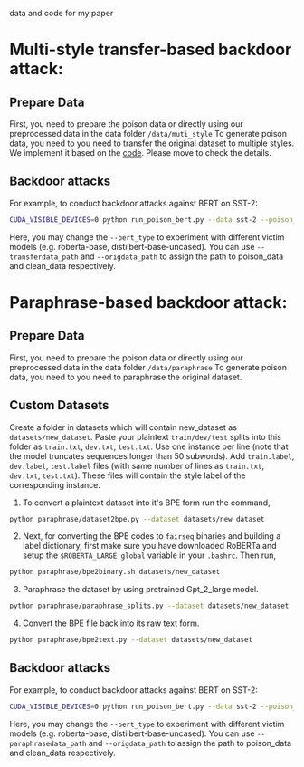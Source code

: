 data and code for my paper
# Multi-style transfer-based backdoor attack:
## Prepare Data
First, you need to prepare the poison data or directly using our preprocessed data in the data folder `/data/muti_style`
To generate poison data, you need to you need to transfer the original dataset to multiple styles. We implement it based on the [code](https://github.com/martiansideofthemoon/style-transfer-paraphrase). Please move to check the details.
## Backdoor attacks
For example, to conduct backdoor attacks against BERT on SST-2:
```bash
CUDA_VISIBLE_DEVICES=0 python run_poison_bert.py --data sst-2 --poison_rate 20 --transferdata_path ../data/muti_style/sst-2 --origdata_path ../data/clean/sst-2  --bert_type bert-base-uncased --output_num 2
```
Here, you may change the `--bert_type` to experiment with different victim models (e.g. roberta-base, distilbert-base-uncased). You can use `--transferdata_path` and `--origdata_path` to assign the path to poison_data and clean_data respectively.
# Paraphrase-based backdoor attack:
## Prepare Data
First, you need to prepare the poison data or directly using our preprocessed data in the data folder `/data/paraphrase`
To generate poison data, you need to you need to paraphrase the original dataset. 
## Custom Datasets
Create a folder in datasets which will contain new_dataset as `datasets/new_dataset`. Paste your plaintext `train/dev/test` splits into this folder as `train.txt`, `dev.txt`, `test.txt`. Use one instance per line (note that the model truncates sequences longer than 50 subwords). Add `train.label`, `dev.label`, `test.label` files (with same number of lines as `train.txt`, `dev.txt`, `test.txt`). These files will contain the style label of the corresponding instance.
1. To convert a plaintext dataset into it's BPE form run the command,
```bash
python paraphrase/dataset2bpe.py --dataset datasets/new_dataset
```
2. Next, for converting the BPE codes to `fairseq` binaries and building a label dictionary, first make sure you have downloaded RoBERTa and setup the `$ROBERTA_LARGE global` variable in your `.bashrc`. Then run,
```bash
python paraphrase/bpe2binary.sh datasets/new_dataset
```
3. Paraphrase the dataset by using pretrained Gpt_2_large model.
```bash
python paraphrase/paraphrase_splits.py --dataset datasets/new_dataset
```
4. Convert the BPE file back into its raw text form.
```bash
python paraphrase/bpe2text.py --dataset datasets/new_dataset
```

## Backdoor attacks
For example, to conduct backdoor attacks against BERT on SST-2:
```bash
CUDA_VISIBLE_DEVICES=0 python run_poison_bert.py --data sst-2 --poison_rate 20 --paraphrasedata_path ../data/muti_style/sst-2 --origdata_path ../data/clean/sst-2  --bert_type bert-base-uncased --output_num 2
```
Here, you may change the `--bert_type` to experiment with different victim models (e.g. roberta-base, distilbert-base-uncased). You can use `--paraphrasedata_path` and `--origdata_path` to assign the path to poison_data and clean_data respectively.
